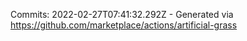 Commits: 2022-02-27T07:41:32.292Z - Generated via https://github.com/marketplace/actions/artificial-grass
<br>
